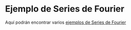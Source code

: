 # Ejemplo de Series de Fourier
Aquí podrán encontrar varios [ejemplos de Series de Fourier](https://htmlpreview.github.io/?https://github.com/nunezluis/MisCursos/blob/main/MatAvan20B/OtrosMatAv/EjemFourierTransfHTML/FourierTransf.html)
